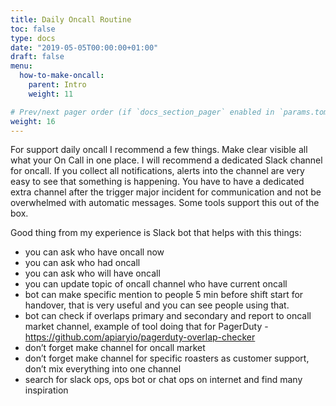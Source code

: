 ```yaml
---
title: Daily Oncall Routine
toc: false
type: docs
date: "2019-05-05T00:00:00+01:00"
draft: false
menu:
  how-to-make-oncall:
    parent: Intro
    weight: 11

# Prev/next pager order (if `docs_section_pager` enabled in `params.toml`)
weight: 16
---
```


For support daily oncall I recommend a few things. Make clear visible all what your On Call in one place. I will recommend a dedicated Slack channel for oncall. If you collect all notifications, alerts into the channel are very easy to see that something is happening. You have to have a dedicated extra channel after the trigger major incident for communication and not be overwhelmed with automatic messages. Some tools support this out of the box.

Good thing from my experience is Slack bot that helps with this things:
- you can ask who have oncall now
- you can ask who had oncall
- you can ask who will have oncall
- you can update topic of oncall channel who have current oncall
- bot can make specific mention to people 5 min before shift start for handover, that is very useful and you can see people using that.
- bot can check if overlaps primary and secondary and report to oncall market channel, example of tool doing that for PagerDuty - https://github.com/apiaryio/pagerduty-overlap-checker
- don’t forget make channel for oncall market
- don’t forget make channel for specific roasters as customer support, don’t mix everything into one channel
- search for slack ops, ops bot or chat ops on internet and find many inspiration
